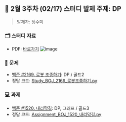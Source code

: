 ## 🚀 2월 3주차 (02/17) 스터디 발제 주제: DP
> 발제자: 정수미

### 🗂️ 스터디 자료
- PDF: [바로가기](./Study_BOJ_2169.pdf)
![image](https://github.com/user-attachments/assets/787ac081-bd27-4126-9d2c-3425c9c42127)


### 📖 문제
- [백준 #2169. 로봇 조종하기](https://www.acmicpc.net/problem/2169): DP / 골드2
- 정답 코드: [Study_BOJ_2169_로봇조종하기.py](./Study_BOJ_2169_로봇조종하기.py)

### 💻 과제
- [백준 #1520. 내리막길](https://www.acmicpc.net/problem/1520): DP, 그래프 / 골드3
- 정답 코드: [Assignment_BOJ_1520_내리막길.py](./Assignment_BOJ_1520_내리막길.py)